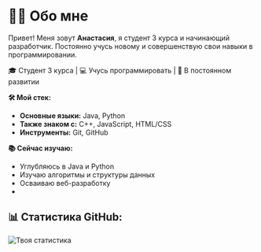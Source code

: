 # 👨‍💻 Обо мне

Привет! Меня зовут **Анастасия**, я студент 3 курса и начинающий разработчик. Постоянно учусь новому и совершенствую свои навыки в программировании.

🎓 Студент 3 курса | 💻 Учусь программировать | 🚀 В постоянном развитии


**🛠 Мой стек:**
- **Основные языки:** Java, Python
- **Также знаком с:** C++, JavaScript, HTML/CSS
- **Инструменты:** Git, GitHub

**📚 Сейчас изучаю:**
- Углубляюсь в Java и Python
- Изучаю алгоритмы и структуры данных
- Осваиваю веб-разработку
- 
## 📊 Статистика GitHub:

![Твоя статистика](https://github-readme-stats.vercel.app/api?username=ТВОЙ_USERNAME&show_icons=true&theme=radical)
